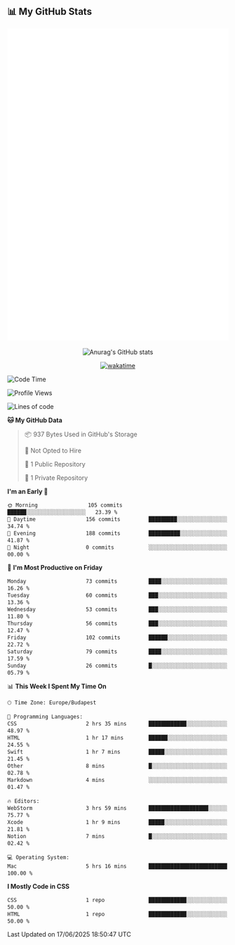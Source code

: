 




## 📊 My GitHub Stats
<div align="center">

<picture>
  <img src="/github-metrics.svg" alt="Metrics">
</picture>

 
![Anurag's GitHub stats](https://github-readme-stats.vercel.app/api?username=ViliHun609&show=reviews,discussions_started,discussions_answered,prs_merged,prs_merged_percentage&show_icons=true&theme=dark)

[![wakatime](https://github-readme-stats.vercel.app/api/wakatime?username=ViliHun609&show_icons=true&theme=dark)](https://github.com/anuraghazra/github-readme-stats)


</div>


<!--START_SECTION:waka-->
![Code Time](http://img.shields.io/badge/Code%20Time-10%20hrs%2038%20mins-blue)

![Profile Views](http://img.shields.io/badge/Profile%20Views-330-blue)

![Lines of code](https://img.shields.io/badge/From%20Hello%20World%20I%27ve%20Written-27.2%20thousand%20lines%20of%20code-blue)

**🐱 My GitHub Data** 

> 📦 937 Bytes Used in GitHub's Storage 
 > 
> 🚫 Not Opted to Hire
 > 
> 📜 1 Public Repository 
 > 
> 🔑 1 Private Repository 
 > 
**I'm an Early 🐤** 

```text
🌞 Morning                105 commits         ██████░░░░░░░░░░░░░░░░░░░   23.39 % 
🌆 Daytime                156 commits         █████████░░░░░░░░░░░░░░░░   34.74 % 
🌃 Evening                188 commits         ██████████░░░░░░░░░░░░░░░   41.87 % 
🌙 Night                  0 commits           ░░░░░░░░░░░░░░░░░░░░░░░░░   00.00 % 
```
📅 **I'm Most Productive on Friday** 

```text
Monday                   73 commits          ████░░░░░░░░░░░░░░░░░░░░░   16.26 % 
Tuesday                  60 commits          ███░░░░░░░░░░░░░░░░░░░░░░   13.36 % 
Wednesday                53 commits          ███░░░░░░░░░░░░░░░░░░░░░░   11.80 % 
Thursday                 56 commits          ███░░░░░░░░░░░░░░░░░░░░░░   12.47 % 
Friday                   102 commits         ██████░░░░░░░░░░░░░░░░░░░   22.72 % 
Saturday                 79 commits          ████░░░░░░░░░░░░░░░░░░░░░   17.59 % 
Sunday                   26 commits          █░░░░░░░░░░░░░░░░░░░░░░░░   05.79 % 
```


📊 **This Week I Spent My Time On** 

```text
🕑︎ Time Zone: Europe/Budapest

💬 Programming Languages: 
CSS                      2 hrs 35 mins       ████████████░░░░░░░░░░░░░   48.97 % 
HTML                     1 hr 17 mins        ██████░░░░░░░░░░░░░░░░░░░   24.55 % 
Swift                    1 hr 7 mins         █████░░░░░░░░░░░░░░░░░░░░   21.45 % 
Other                    8 mins              █░░░░░░░░░░░░░░░░░░░░░░░░   02.78 % 
Markdown                 4 mins              ░░░░░░░░░░░░░░░░░░░░░░░░░   01.47 % 

🔥 Editors: 
WebStorm                 3 hrs 59 mins       ███████████████████░░░░░░   75.77 % 
Xcode                    1 hr 9 mins         █████░░░░░░░░░░░░░░░░░░░░   21.81 % 
Notion                   7 mins              █░░░░░░░░░░░░░░░░░░░░░░░░   02.42 % 

💻 Operating System: 
Mac                      5 hrs 16 mins       █████████████████████████   100.00 % 
```

**I Mostly Code in CSS** 

```text
CSS                      1 repo              ████████████░░░░░░░░░░░░░   50.00 % 
HTML                     1 repo              ████████████░░░░░░░░░░░░░   50.00 % 
```




 Last Updated on 17/06/2025 18:50:47 UTC
<!--END_SECTION:waka-->

<!--
**ViliHun609/ViliHun609** is a ✨ _special_ ✨ repository because its `README.md` (this file) appears on your GitHub profile.

Here are some ideas to get you started:

- 🔭 I’m currently working on ...
- 🌱 I’m currently learning ...
- 👯 I’m looking to collaborate on ...
- 🤔 I’m looking for help with ...
- 💬 Ask me about ...
- 📫 How to reach me: ...
- 😄 Pronouns: ...
- ⚡ Fun fact: ...
-->





